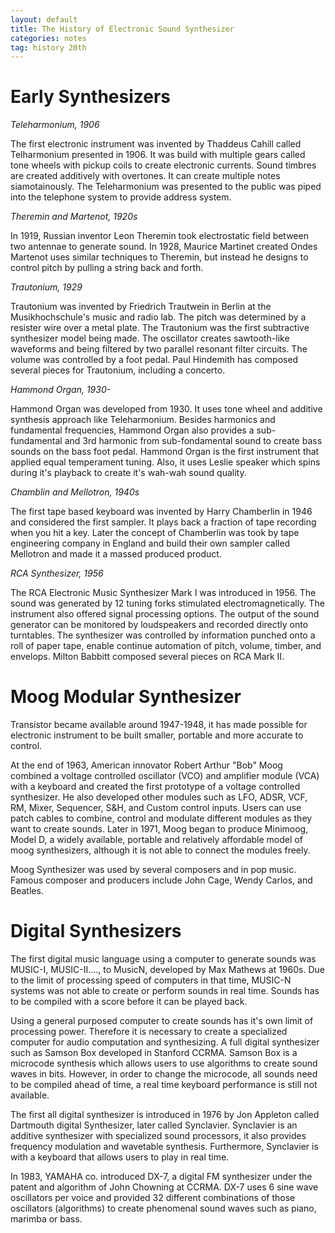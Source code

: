 ```yaml
---
layout: default
title: The History of Electronic Sound Synthesizer
categories: notes
tag: history 20th
---
```


# Early Synthesizers #

*Teleharmonium, 1906*

The first electronic instrument was invented by Thaddeus Cahill called Telharmonium presented in 1906.  It was build with multiple gears called tone wheels with pickup coils to create electronic currents.  Sound timbres are created additively with overtones.  It can create multiple notes siamotainously.  The Teleharmonium was presented to the public was piped into the telephone system to provide address system.

*Theremin and Martenot, 1920s*

In 1919, Russian inventor Leon Theremin took electrostatic field between two antennae to generate sound.   In 1928, Maurice Martinet created Ondes Martenot uses similar techniques to Theremin, but instead he designs to control pitch by pulling a string back and forth.

*Trautonium, 1929*

Trautonium was invented by Friedrich Trautwein in Berlin at the Musikhochschule's music and radio lab.  The pitch was determined by a resister wire over a metal plate.  The Trautonium was the first subtractive synthesizer model being made.  The oscillator creates sawtooth-like waveforms and being filtered by two parallel resonant filter circuits.  The volume was controlled by a foot pedal.  Paul Hindemith has composed several pieces for Trautonium, including a concerto.

 *Hammond Organ, 1930-*

Hammond Organ was developed from 1930.  It uses tone wheel and additive synthesis approach like Teleharmonium.   Besides harmonics and fundamental frequencies, Hammond Organ also provides a sub-fundamental and 3rd harmonic from sub-fondamental sound to create bass sounds on the bass foot pedal.  Hammond Organ is the first instrument that applied equal temperament tuning.  Also, it uses Leslie speaker which spins during it's playback to create it's wah-wah sound quality.

*Chamblin and Mellotron, 1940s*

The first tape based keyboard was invented by Harry Chamberlin in 1946 and considered the first sampler.  It plays back a fraction of tape recording when you hit a key.  Later the concept of Chamberlin was took by tape engineering company in England and build their own sampler called Mellotron  and made it a massed produced product.

*RCA Synthesizer, 1956*

The RCA Electronic Music Synthesizer Mark I was introduced in 1956.  The sound was generated by 12 tuning forks stimulated electromagnetically.  The instrument also offered signal processing options.  The output of the sound generator can be monitored by loudspeakers and recorded directly onto turntables.  The synthesizer was controlled by information punched onto a roll of paper tape, enable continue automation of pitch, volume, timber, and envelops.  Milton Babbitt composed several pieces on RCA Mark II.

# Moog Modular Synthesizer #

Transistor became available around 1947-1948, it has made possible for electronic instrument to be built smaller, portable and more accurate to control.

At the end of 1963, American innovator Robert  Arthur "Bob" Moog combined a voltage controlled oscillator (VCO) and amplifier module (VCA) with a keyboard and created the first prototype of a voltage controlled synthesizer.  He also developed other modules such as LFO, ADSR, VCF, RM, Mixer, Sequencer, S&H, and Custom control inputs.  Users can use patch cables to combine, control and modulate different modules as they want to create sounds.  Later in 1971, Moog began to produce Minimoog, Model D, a widely available, portable and relatively affordable model of moog synthesizers, although it is not able to connect the modules freely.

Moog Synthesizer was used by several composers and in pop music.  Famous composer and producers include John Cage, Wendy Carlos, and Beatles.

# Digital Synthesizers #

The first digital music language using a computer to generate sounds was MUSIC-I, MUSIC-II...., to MusicN, developed by Max Mathews at 1960s.  Due to the limit of processing speed of computers in that time, MUSIC-N systems was not able to create or perform sounds in real time.  Sounds has to be compiled with a score before it can be played back.

Using a general purposed computer to create sounds has it's own limit of processing power.  Therefore it is necessary to create a specialized computer for audio computation and synthesizing.  A full digital synthesizer such as Samson Box developed in Stanford CCRMA.  Samson Box is a microcode synthesis which allows users to use algorithms to create sound waves in bits.  However, in order to change the microcode, all sounds need to be compiled ahead of time, a real time keyboard performance is still not available.

The first all digital synthesizer is introduced in 1976 by Jon Appleton called Dartmouth digital Synthesizer, later called Synclavier.  Synclavier is an additive synthesizer with specialized sound processors, it also provides frequency modulation and wavetable synthesis.  Furthermore, Synclavier is with a keyboard that allows users to play in real time.

In 1983, YAMAHA co. introduced DX-7, a digital FM synthesizer under the patent and algorithm of John Chowning at CCRMA.   DX-7 uses 6 sine wave oscillators per voice and provided 32 different combinations of those oscillators (algorithms)  to create phenomenal sound waves such as piano, marimba or bass. 